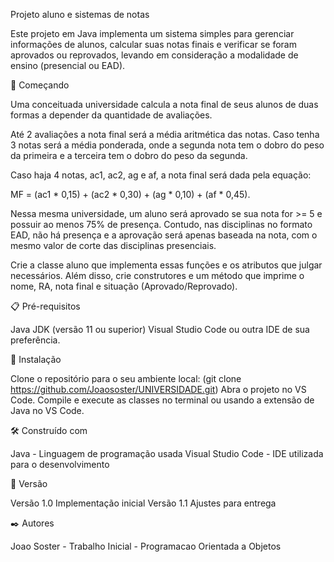 Projeto aluno e sistemas de notas


Este projeto em Java implementa um sistema simples para gerenciar informações de alunos, calcular suas notas finais e verificar se foram aprovados ou reprovados, levando em consideração a modalidade de ensino (presencial ou EAD).


🚀 Começando


Uma conceituada universidade calcula a nota final de seus alunos de duas formas a depender da quantidade de avaliações.

Até 2 avaliações a nota final será a média aritmética das notas. Caso tenha 3 notas será a média ponderada, onde a segunda nota tem o dobro do peso da primeira e a terceira tem o dobro do peso da segunda.

Caso haja 4 notas, ac1, ac2, ag e af, a nota final será dada pela equação:

MF = (ac1 * 0,15) + (ac2 * 0,30) + (ag * 0,10) + (af * 0,45).

Nessa mesma universidade, um aluno será aprovado se sua nota for >= 5 e possuir ao menos 75% de presença. Contudo, nas disciplinas no formato EAD, não há presença e a aprovação será apenas baseada na nota, com o mesmo valor de corte das disciplinas presenciais.

Crie a classe aluno que implementa essas funções e os atributos que julgar necessários. Além disso, crie construtores e um método que imprime o nome, RA, nota final e situação (Aprovado/Reprovado).


📋 Pré-requisitos

Java JDK (versão 11 ou superior)
Visual Studio Code ou outra IDE de sua preferência.


🔧 Instalação

Clone o repositório para o seu ambiente local: (git clone https://github.com/Joaososter/UNIVERSIDADE.git)
Abra o projeto no VS Code.
Compile e execute as classes no terminal ou usando a extensão de Java no VS Code.

🛠️ Construído com

Java - Linguagem de programação usada
Visual Studio Code - IDE utilizada para o desenvolvimento

📌 Versão

Versão 1.0 Implementação inicial
Versão 1.1 Ajustes para entrega


✒️ Autores

Joao Soster - Trabalho Inicial - Programacao Orientada a Objetos
